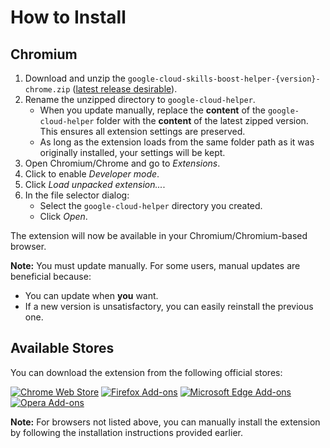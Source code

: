 # How to Install

## Chromium

1. Download and unzip the `google-cloud-skills-boost-helper-{version}-chrome.zip` ([latest release desirable](https://github.com/ePlus-DEV/google-cloud-skills-boost-helper/releases)).
2. Rename the unzipped directory to `google-cloud-helper`.
   - When you update manually, replace the **content** of the `google-cloud-helper` folder with the **content** of the latest zipped version. This ensures all extension settings are preserved.
   - As long as the extension loads from the same folder path as it was originally installed, your settings will be kept.
3. Open Chromium/Chrome and go to _Extensions_.
4. Click to enable _Developer mode_.
5. Click _Load unpacked extension..._.
6. In the file selector dialog:
   - Select the `google-cloud-helper` directory you created.
   - Click _Open_.

The extension will now be available in your Chromium/Chromium-based browser.

**Note:** You must update manually. For some users, manual updates are beneficial because:

- You can update when **you** want.
- If a new version is unsatisfactory, you can easily reinstall the previous one.

## Available Stores

You can download the extension from the following official stores:

[![Chrome Web Store](https://github.com/user-attachments/assets/4d8fd051-4c28-4290-afb8-9c182bb2b5d3)](https://chromewebstore.google.com/detail/lmbhjioadhcoebhgapaidogodllonbgg?utm_source=github) [![Firefox Add-ons](https://github.com/user-attachments/assets/20177a18-81db-45ed-8838-64c29df48d34)](https://addons.mozilla.org/addon/cloud-skills-boost-helper) [![Microsoft Edge Add-ons](https://github.com/user-attachments/assets/29994e96-2de9-4136-8f0e-b98c65c0cb28)](https://github.com/ePlus-DEV/google-cloud-skills-boost-helper/releases/?utm_source=github) [![Opera Add-ons](https://github.com/user-attachments/assets/56481763-2d91-408d-8c45-eba77e2dc4c4)](https://github.com/ePlus-DEV/google-cloud-skills-boost-helper/releases/?utm_source=github)

**Note:** For browsers not listed above, you can manually install the extension by following the installation instructions provided earlier.
